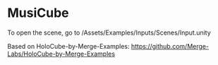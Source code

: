 # MusiCube

To open the scene, go to /Assets/Examples/Inputs/Scenes/Input.unity

Based on HoloCube-by-Merge-Examples: https://github.com/Merge-Labs/HoloCube-by-Merge-Examples